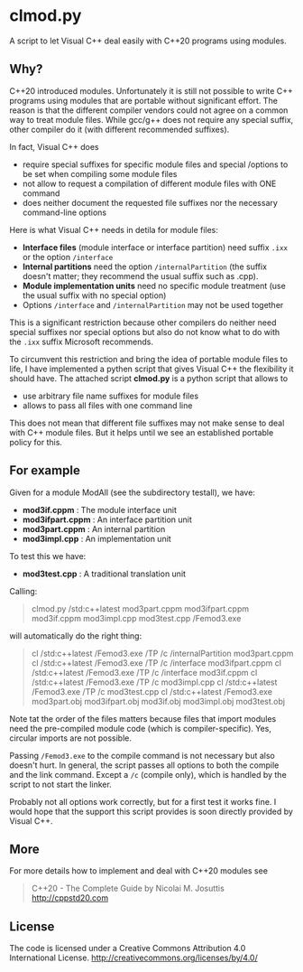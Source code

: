 # clmod.py

A script to let Visual C++ deal easily with C++20 programs using modules.

## Why?

C++20 introduced modules.
Unfortunately it is still not possible to write C++ programs using modules that are portable
without significant effort.
The reason is that the different compiler vendors could not agree on a common way to treat module files.
While gcc/g++ does not require any special suffix, other compiler do it (with different recommended suffixes).

In fact, Visual C++ does
- require special suffixes for specific module files and
  special /options to be set when compiling some module files
- not allow to request a compilation of different module files with ONE command
- does neither document the requested file suffixes nor the necessary command-line options

Here is what Visual C++ needs in detila for module files:
- **Interface files** (module interface or interface partition)
  need suffix `.ixx` or the option `/interface`
- **Internal partitions** need the option `/internalPartition`
  (the suffix doesn't matter; they recommend the usual suffix such as .cpp).
- **Module implementation units** need no specific module treatment
  (use the usual suffix with no special option)
- Options `/interface` and `/internalPartition` may not be used together

This is a significant restriction because other compilers do neither need
special suffixes nor special options but also do not know what to do with the
`.ixx` suffix Microsoft recommends.

To circumvent this restriction and bring the idea of portable module files
to life, I have implemented a pythen script that gives Visual C++ the flexibility it should have.
The attached script
 **clmod.py**
is a python script that allows to
- use arbitrary file name suffixes for module files
- allows to pass all files with one command line

This does not mean that different file suffixes may not make sense to deal
with C++ module files. But it helps until we see an established portable
policy for this.

## For example

Given for a module ModAll (see the subdirectory testall),
we have:
- **mod3if.cppm**     : The module interface unit
- **mod3ifpart.cppm** : An interface partition unit
- **mod3part.cppm**   : An internal partition
- **mod3impl.cpp**    : An implementation unit

To test this we have:
- **mod3test.cpp**    : A traditional translation unit

Calling:

> clmod.py /std:c++latest mod3part.cppm mod3ifpart.cppm mod3if.cppm mod3impl.cpp mod3test.cpp /Femod3.exe

will automatically do the right thing:

> cl /std:c++latest /Femod3.exe /TP /c /internalPartition mod3part.cppm
> cl /std:c++latest /Femod3.exe /TP /c /interface mod3ifpart.cppm
> cl /std:c++latest /Femod3.exe /TP /c /interface mod3if.cppm
> cl /std:c++latest /Femod3.exe /TP /c mod3impl.cpp
> cl /std:c++latest /Femod3.exe /TP /c mod3test.cpp
> cl /std:c++latest /Femod3.exe mod3part.obj mod3ifpart.obj mod3if.obj mod3impl.obj mod3test.obj

Note tat the order of the files matters because files that import modules need
the pre-compiled module code (which is compiler-specific).
Yes, circular imports are not possible.

Passing `/Femod3.exe` to the compile command is not necessary but also doesn't
hurt.
In general, the script passes all options to both the compile and the link command.
Except a `/c` (compile only), which is handled by the script to not start the linker.

Probably not all options work correctly, but for a first test it works fine.
I would hope that the support this script provides is soon directly provided by Visual C++.

## More

For more details how to implement and deal with C++20 modules
see

>  C++20 - The Complete Guide by Nicolai M. Josuttis
>  http://cppstd20.com

## License

The code is licensed under a Creative Commons Attribution 4.0 International License.
http://creativecommons.org/licenses/by/4.0/


